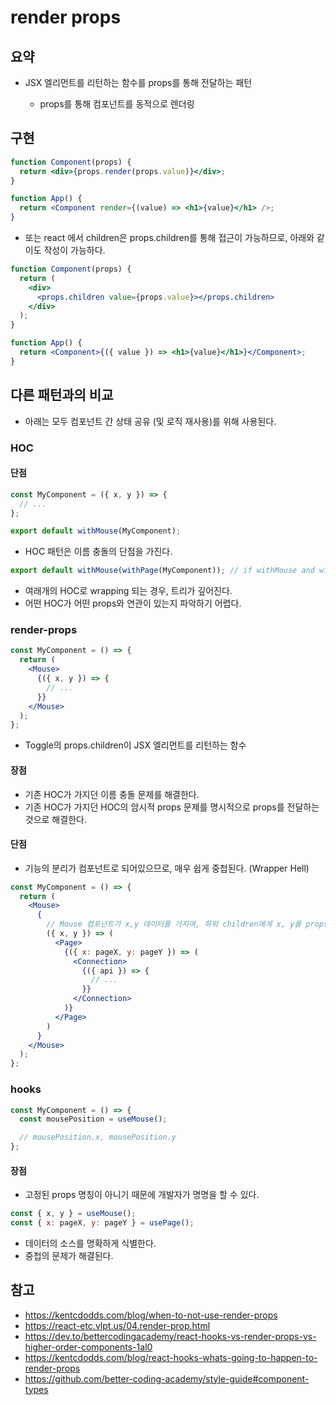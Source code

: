 # render props

## 요약

- JSX 엘리먼트를 리턴하는 함수를 props를 통해 전달하는 패턴

  - props를 통해 컴포넌트를 동적으로 렌더링

## 구현

```jsx
function Component(props) {
  return <div>{props.render(props.value)}</div>;
}

function App() {
  return <Component render={(value) => <h1>{value}</h1> />;
}
```

- 또는 react 에서 children은 props.children를 통해 접근이 가능하므로, 아래와 같이도 작성이 가능하다.

```jsx
function Component(props) {
  return (
    <div>
      <props.children value={props.value}></props.children>
    </div>
  );
}

function App() {
  return <Component>{({ value }) => <h1>{value}</h1>}</Component>;
}
```

## 다른 패턴과의 비교

- 아래는 모두 컴포넌트 간 상태 공유 (및 로직 재사용)를 위해 사용된다.

### HOC

#### 단점

```jsx
const MyComponent = ({ x, y }) => {
  // ...
};

export default withMouse(MyComponent);
```

- HOC 패턴은 이름 충돌의 단점을 가진다.

```jsx
export default withMouse(withPage(MyComponent)); // if withMouse and withPage set the same props, there will be clashing issues
```

- 여래개의 HOC로 wrapping 되는 경우, 트리가 깊어진다.
- 어떤 HOC가 어떤 props와 연관이 있는지 파악하기 어렵다.

### render-props

```jsx
const MyComponent = () => {
  return (
    <Mouse>
      {({ x, y }) => {
        // ...
      }}
    </Mouse>
  );
};
```

- Toggle의 props.children이 JSX 엘리먼트를 리턴하는 함수

#### 장점

- 기존 HOC가 가지던 이름 충돌 문제를 해결한다.
- 기존 HOC가 가지던 HOC의 암시적 props 문제를 명시적으로 props를 전달하는 것으로 해결한다.

#### 단점

- 기능의 분리가 컴포넌트로 되어있으므로, 매우 쉽게 중첩된다. (Wrapper Hell)

```jsx
const MyComponent = () => {
  return (
    <Mouse>
      {
        // Mouse 컴포넌트가 x,y 데이터를 가지며, 하위 children에게 x, y를 props로 내려줌
        ({ x, y }) => (
          <Page>
            {({ x: pageX, y: pageY }) => (
              <Connection>
                {({ api }) => {
                  // ...
                }}
              </Connection>
            )}
          </Page>
        )
      }
    </Mouse>
  );
};
```

### hooks

```jsx
const MyComponent = () => {
  const mousePosition = useMouse();

  // mousePosition.x, mousePosition.y
};
```

#### 장점

- 고정된 props 명칭이 아니기 때문에 개발자가 명명을 할 수 있다.

```jsx
const { x, y } = useMouse();
const { x: pageX, y: pageY } = usePage();
```

- 데이터의 소스를 명확하게 식별한다.
- 중첩의 문제가 해결된다.

## 참고

- https://kentcdodds.com/blog/when-to-not-use-render-props
- https://react-etc.vlpt.us/04.render-prop.html
- https://dev.to/bettercodingacademy/react-hooks-vs-render-props-vs-higher-order-components-1al0
- https://kentcdodds.com/blog/react-hooks-whats-going-to-happen-to-render-props
- https://github.com/better-coding-academy/style-guide#component-types
